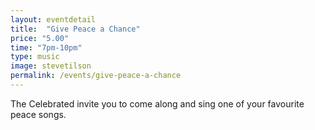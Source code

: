 ```yaml
---
layout: eventdetail
title:  "Give Peace a Chance"
price: "5.00"
time: "7pm-10pm"
type: music
image: stevetilson
permalink: /events/give-peace-a-chance
---
```


The Celebrated invite you to come along and sing one of your favourite peace songs.
